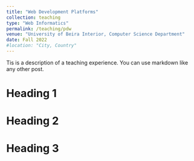 ```yaml
---
title: "Web Development Platforms"
collection: teaching
type: "Web Informatics"
permalink: /teaching/pdw
venue: "University of Beira Interior, Computer Science Department"
date: Fall 2022
#location: "City, Country"
---
```


Tis is a description of a teaching experience. You can use markdown like any other post.

Heading 1
======

Heading 2
======

Heading 3
======